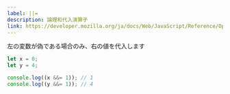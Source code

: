 ```yaml
---
label: ||=
description: 論理和代入演算子
link: https://developer.mozilla.org/ja/docs/Web/JavaScript/Reference/Operators/Logical_OR_assignment
---
```


左の変数が偽である場合のみ、右の値を代入します

```typescript
let x = 0;
let y = 4;

console.log((x &&= 1)); // 1
console.log((y &&= 1)); // 4
```
